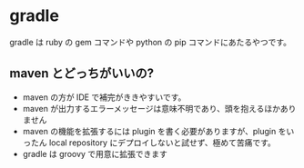 # gradle

gradle は ruby の gem コマンドや python の pip コマンドにあたるやつです。

## maven とどっちがいいの?

 * maven の方が IDE で補完がききやすいです。
 * maven が出力するエラーメッセージは意味不明であり、頭を抱えるほかありません
 * maven の機能を拡張するには plugin を書く必要がありますが、plugin をいったん local repository にデプロイしないと試せず、極めて苦痛です。
 * gradle は groovy で用意に拡張できます
